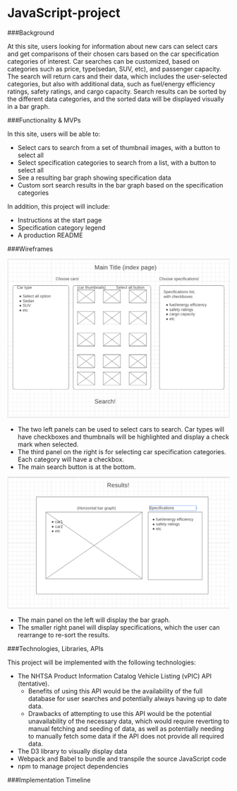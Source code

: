 # JavaScript-project

###Background

At this site, users looking for information about new cars can select cars and get comparisons of their chosen cars based on the car specification categories of interest. Car searches can be customized, based on categories such as price, type(sedan, SUV, etc), and passenger capacity. The search will return cars and their data, which includes the user-selected categories, but also with additional data, such as fuel/energy efficiency ratings, safety ratings, and cargo capacity. Search results can be sorted by the different data categories, and the sorted data will be displayed visually in a bar graph.

###Functionality & MVPs

In this site, users will be able to:

- Select cars to search from a set of thumbnail images, with a button to select all
- Select specification categories to search from a list, with a button to select all
- See a resulting bar graph showing specification data
- Custom sort search results in the bar graph based on the specification categories


In addition, this project will include:

- Instructions at the start page
- Specification category legend
- A production README

###Wireframes

![Index page wireframe](/index.png)
- The two left panels can be used to select cars to search. Car types will have checkboxes and thumbnails will be highlighted and display a check mark when selected.
- The third panel on the right is for selecting car specification categories. Each category will have a checkbox.
- The main search button is at the bottom.

![Results page wireframe](/results.png)
- The main panel on the left will display the bar graph.
- The smaller right panel will display specifications, which the user can rearrange to re-sort the results.

###Technologies, Libraries, APIs

This project will be implemented with the following technologies:

- The NHTSA Product Information Catalog Vehicle Listing (vPIC) API (tentative).
    - Benefits of using this API would be the availability of the full database for user searches and potentially always having up to date data.
    - Drawbacks of attempting to use this API would be the potential unavailability of the necessary data, which would require reverting to manual fetching and seeding of data, as well as potentially needing to manually fetch some data if the API does not provide all required data.
- The D3 library to visually display data
- Webpack and Babel to bundle and transpile the source JavaScript code
- npm to manage project dependencies

###Implementation Timeline